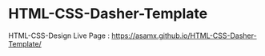 # HTML-CSS-Dasher-Template
HTML-CSS-Design
Live Page : https://asamx.github.io/HTML-CSS-Dasher-Template/
